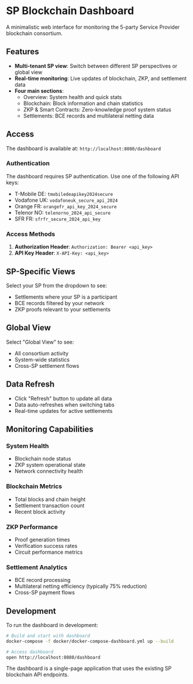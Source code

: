 # SP Blockchain Dashboard

A minimalistic web interface for monitoring the 5-party Service Provider blockchain consortium.

## Features

- **Multi-tenant SP view**: Switch between different SP perspectives or global view
- **Real-time monitoring**: Live updates of blockchain, ZKP, and settlement data
- **Four main sections**:
  - Overview: System health and quick stats
  - Blockchain: Block information and chain statistics
  - ZKP & Smart Contracts: Zero-knowledge proof system status
  - Settlements: BCE records and multilateral netting data

## Access

The dashboard is available at: `http://localhost:8080/dashboard`

### Authentication

The dashboard requires SP authentication. Use one of the following API keys:

- T-Mobile DE: `tmobiledeapikey2024secure`
- Vodafone UK: `vodafoneuk_secure_api_2024`
- Orange FR: `orangefr_api_key_2024_secure`
- Telenor NO: `telenorno_2024_api_secure`
- SFR FR: `sfrfr_secure_2024_api_key`

### Access Methods

1. **Authorization Header**: `Authorization: Bearer <api_key>`
2. **API Key Header**: `X-API-Key: <api_key>`

## SP-Specific Views

Select your SP from the dropdown to see:
- Settlements where your SP is a participant
- BCE records filtered by your network
- ZKP proofs relevant to your settlements

## Global View

Select "Global View" to see:
- All consortium activity
- System-wide statistics
- Cross-SP settlement flows

## Data Refresh

- Click "Refresh" button to update all data
- Data auto-refreshes when switching tabs
- Real-time updates for active settlements

## Monitoring Capabilities

### System Health
- Blockchain node status
- ZKP system operational state
- Network connectivity health

### Blockchain Metrics
- Total blocks and chain height
- Settlement transaction count
- Recent block activity

### ZKP Performance
- Proof generation times
- Verification success rates
- Circuit performance metrics

### Settlement Analytics
- BCE record processing
- Multilateral netting efficiency (typically 75% reduction)
- Cross-SP payment flows

## Development

To run the dashboard in development:

```bash
# Build and start with dashboard
docker-compose -f docker/docker-compose-dashboard.yml up --build

# Access dashboard
open http://localhost:8080/dashboard
```

The dashboard is a single-page application that uses the existing SP blockchain API endpoints.